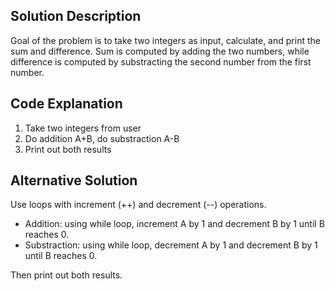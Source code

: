 ## Solution Description ##
Goal of the problem is to take two integers as input, calculate, and print the sum and difference. Sum is computed by adding the two numbers, while difference is computed by substracting the second number from the first number.

## Code Explanation ##
1. Take two integers from user
2. Do addition A+B, do substraction A-B
3. Print out both results

## Alternative Solution ##
Use loops with increment (++) and decrement (--) operations.
- Addition: using while loop, increment A by 1 and decrement B by 1 until B reaches 0.
- Substraction: using while loop, decrement A by 1 and decrement B by 1 until B reaches 0.

Then print out both results.
